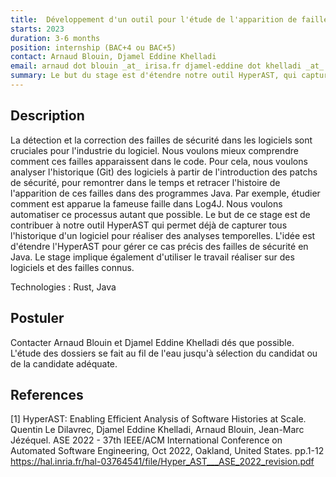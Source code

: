 ```yaml
---
title:  Développement d'un outil pour l'étude de l'apparition de failles de sécurité dans du code Java
starts: 2023
duration: 3-6 months
position: internship (BAC+4 ou BAC+5)
contact: Arnaud Blouin, Djamel Eddine Khelladi
email: arnaud dot blouin _at_ irisa.fr djamel-eddine dot khelladi _at_ irisa.fr
summary: Le but du stage est d'étendre notre outil HyperAST, qui capture l'historique Git d'un logiciel Java, pour étudier comment les failles de sécurité apparaissent dans le code.
---
```


## Description

La détection et la correction des failles de sécurité dans les logiciels sont cruciales pour l'industrie du logiciel.
Nous voulons mieux comprendre comment ces failles apparaissent dans le code. Pour cela, nous voulons analyser l'historique (Git) des logiciels à partir de l'introduction des patchs de sécurité, pour remontrer dans le temps et retracer l'histoire de l'apparition de ces failles dans des programmes Java. Par exemple, étudier comment est apparue la fameuse faille dans Log4J. Nous voulons automatiser ce processus autant que possible. Le but de ce stage est de contribuer à notre outil HyperAST qui permet déjà de capturer tous l'historique d'un logiciel pour réaliser des analyses temporelles. L'idée est d'étendre l'HyperAST pour gérer ce cas précis des failles de sécurité en Java. Le stage implique également d'utiliser le travail réaliser sur des logiciels et des failles connus.

Technologies : Rust, Java

## Postuler

Contacter Arnaud Blouin et Djamel Eddine Khelladi dés que possible.
L'étude des dossiers se fait au fil de l'eau jusqu'à sélection du candidat ou de la candidate adéquate.


## References

[1] HyperAST: Enabling Efficient Analysis of Software Histories at Scale. Quentin Le Dilavrec, Djamel Eddine Khelladi, Arnaud Blouin, Jean-Marc Jézéquel. ASE 2022 - 37th IEEE/ACM International Conference on Automated Software Engineering, Oct 2022, Oakland, United States. pp.1-12
https://hal.inria.fr/hal-03764541/file/Hyper_AST___ASE_2022_revision.pdf